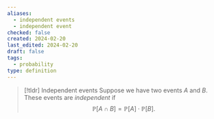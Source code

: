 ```yaml
---
aliases:
  - independent events
  - independent event
checked: false
created: 2024-02-20
last_edited: 2024-02-20
draft: false
tags:
  - probability
type: definition
---
```

>[!tldr] Independent events
>Suppose we have two events $A$ and $B$. These events are *independent* if
>$$\mathbb{P}[A \cap B] = \mathbb{P}[A] \cdot \mathbb{P}[B].$$

